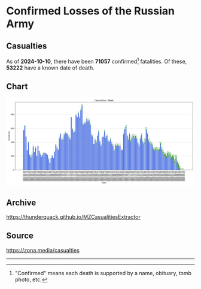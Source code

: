 
# Confirmed Losses of the Russian Army

## Casualties

As of **2024-10-10**, there have been **71057** confirmed[^1] fatalities.
Of these, **53222** have a known date of death.

## Chart

![7-Day Intervals Bar Chart](./docs/7days.svg)

## Archive

https://thunderquack.github.io/MZCasualitiesExtractor

## Source

https://zona.media/casualties

---

[^1]: "Confirmed" means each death is supported by a name, obituary, tomb photo, etc.
